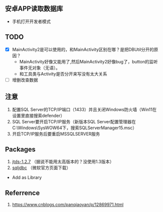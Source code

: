 ## 安卓APP读取数据库
* 手机打开开发者模式

## TODO
- [x] MainActivity2是可以使用的，和MainActivity区别在哪？是把DBUtil分开的原因？
    - MainActivity好像又能用了,然后MainActivity2好像bug了，button的监听事件无对象（无语）。
    - 和工具类与Activity是否分开来写没有太大关系
- [ ] 增删改查数据

## 注意
1. 配置SQL Server的TCP/IP端口（1433）并且关闭Windows防火墙（Win11在设置里直接搜索defender）
2. SQL Server要开启TCP/IP服务（新版本SQL Server配置管理器在 C:\Windows\SysWOW64下，搜索SQLServerManager15.msc）
3. 开启TCP/IP服务后要重启MSSQLSERVER服务

## Packages
1. [jtds-1.2.7](https://sourceforge.net/projects/jtds/files/jtds/) （据说不能用太高版本的？没使用1.3版本）
2. [sqljdbc](https://www.microsoft.com/zh-cn/download/details.aspx?id=11774) （微软官方页面下载）
- Add as Library

## Referrence
1. https://www.cnblogs.com/panqiaoyan/p/12869971.html
